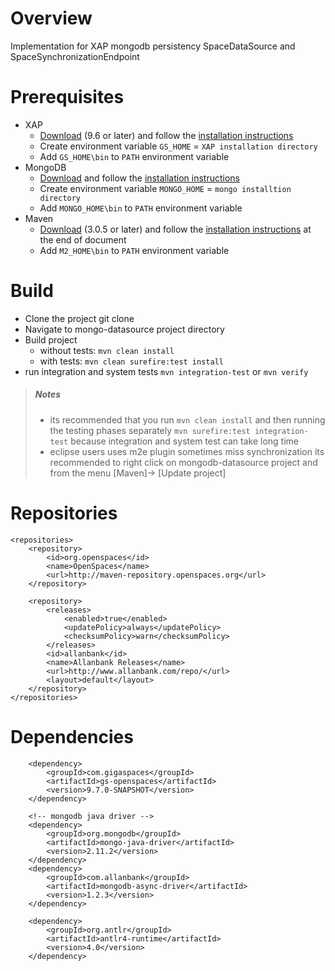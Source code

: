Overview
================

Implementation for XAP mongodb persistency SpaceDataSource and SpaceSynchronizationEndpoint

Prerequisites
=============

* XAP
  * [Download](http://www.gigaspaces.com/xap-download) (9.6 or later) and follow the [installation instructions](http://wiki.gigaspaces.com/wiki/display/XAP97/Installation)
  * Create environment variable `GS_HOME` = `XAP installation directory`
  * Add `GS_HOME\bin` to `PATH` environment variable
* MongoDB
  * [Download](http://www.mongodb.org/downloads) and follow the [installation instructions](http://docs.mongodb.org/manual/installation/)
  * Create environment variable `MONGO_HOME` = `mongo installtion directory`
  * Add `MONGO_HOME\bin` to `PATH` environment variable
* Maven
  * [Download](http://maven.apache.org/download.cgi) (3.0.5 or later) and follow the [installation instructions](http://maven.apache.org/download.cgi#Installation) at the end of document
  * Add `M2_HOME\bin` to `PATH` environment variable

Build
=====

* Clone the project git clone
* Navigate to mongo-datasource project directory
* Build project 
  * without tests: `mvn clean install`
  * with tests: `mvn clean surefire:test install`
* run integration and system tests `mvn integration-test` or `mvn verify` 

> ##### Notes #####
> * its recommended that you run `mvn clean install` and then running the testing phases separately `mvn surefire:test integration-test` 
  because integration and system test can take long time
> * eclipse users uses m2e plugin sometimes miss synchronization its recommended to right click on 
  mongodb-datasource project and from the menu [Maven]-> [Update project]


Repositories
============
	<repositories>
		<repository>
			<id>org.openspaces</id>
			<name>OpenSpaces</name>
			<url>http://maven-repository.openspaces.org</url>
		</repository>

		<repository>
			<releases>
				<enabled>true</enabled>
				<updatePolicy>always</updatePolicy>
				<checksumPolicy>warn</checksumPolicy>
			</releases>
			<id>allanbank</id>
			<name>Allanbank Releases</name>
			<url>http://www.allanbank.com/repo/</url>
			<layout>default</layout>
		</repository>
	</repositories>

Dependencies
============
    	<dependency>
			<groupId>com.gigaspaces</groupId>
			<artifactId>gs-openspaces</artifactId>
			<version>9.7.0-SNAPSHOT</version>
		</dependency>

		<!-- mongodb java driver -->
		<dependency>
			<groupId>org.mongodb</groupId>
			<artifactId>mongo-java-driver</artifactId>
			<version>2.11.2</version>
		</dependency>
		<dependency>
			<groupId>com.allanbank</groupId>
			<artifactId>mongodb-async-driver</artifactId>
			<version>1.2.3</version>
		</dependency>

		<dependency>
			<groupId>org.antlr</groupId>
			<artifactId>antlr4-runtime</artifactId>
			<version>4.0</version>
		</dependency>

